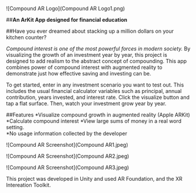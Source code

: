 ![Compound AR Logo](Compound AR Logo1.png)

##__An ArKit App designed for financial education__ 

##Have you ever dreamed about stacking up a million dollars on your kitchen counter?  

*Compound interest is one of the most powerful forces in modern society.*  By visualizing the growth of an investment year by year, this project is designed to add realism to the abstract concept of compounding.  This app combines power of compound interest with augmented reality to demonstrate just how effective saving and investing can be.  

To get started, enter in any investment scenario you want to test out.  This includes the usual financial calculator variables such as principal, annual contribution, years invested, and interest rate. Click the visualize button and tap a flat surface.  Then, watch your investment grow year by year. 

##Features 
*Visualize compound growth in augmented reality (Apple ARKit)
*Calculate compound interest
*View large sums of money in a real word setting.  
*No usage information collected by the developer



![Compound AR Screenshot](Compound AR1.jpeg)

![Compound AR Screenshot](Compound AR2.jpeg)

![Compound AR Screenshot](Compound AR3.jpeg)

This project was developed in Unity and used AR Foundation, and the XR Intereation Toolkit.  

